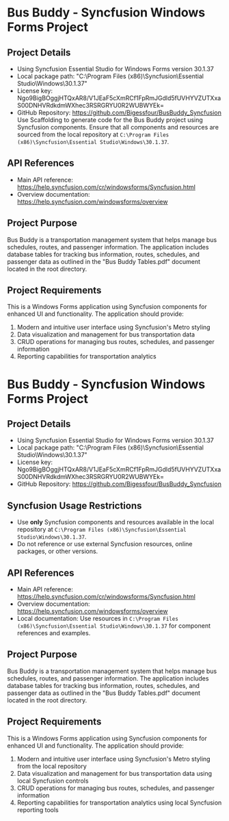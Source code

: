 <!-- Use this file to provide workspace-specific custom instructions to Copilot. For more details, visit https://code.visualstudio.com/docs/copilot/copilot-customization#_use-a-githubcopilotinstructionsmd-file -->

# Bus Buddy - Syncfusion Windows Forms Project

## Project Details
- Using Syncfusion Essential Studio for Windows Forms version 30.1.37
- Local package path: "C:\Program Files (x86)\Syncfusion\Essential Studio\Windows\30.1.37"
- License key: Ngo9BigBOggjHTQxAR8/V1JEaF5cXmRCf1FpRmJGdld5fUVHYVZUTXxaS00DNHVRdkdmWXhec3RSRGRYU0R2WUBWYEk=
- GitHub Repository: https://github.com/Bigessfour/BusBuddy_Syncfusion
Use Scaffolding to generate code for the Bus Buddy project using Syncfusion components. Ensure that all components and resources are sourced from the local repository at `C:\Program Files (x86)\Syncfusion\Essential Studio\Windows\30.1.37`.

## API References
- Main API reference: https://help.syncfusion.com/cr/windowsforms/Syncfusion.html
- Overview documentation: https://help.syncfusion.com/windowsforms/overview

## Project Purpose
Bus Buddy is a transportation management system that helps manage bus schedules, routes, and passenger information. The application includes database tables for tracking bus information, routes, schedules, and passenger data as outlined in the "Bus Buddy Tables.pdf" document located in the root directory.

## Project Requirements
This is a Windows Forms application using Syncfusion components for enhanced UI and functionality. The application should provide:
1. Modern and intuitive user interface using Syncfusion's Metro styling
2. Data visualization and management for bus transportation data
3. CRUD operations for managing bus routes, schedules, and passenger information
4. Reporting capabilities for transportation analytics
# Bus Buddy - Syncfusion Windows Forms Project

## Project Details
- Using Syncfusion Essential Studio for Windows Forms version 30.1.37
- Local package path: "C:\Program Files (x86)\Syncfusion\Essential Studio\Windows\30.1.37"
- License key: Ngo9BigBOggjHTQxAR8/V1JEaF5cXmRCf1FpRmJGdld5fUVHYVZUTXxaS00DNHVRdkdmWXhec3RSRGRYU0R2WUBWYEk=
- GitHub Repository: https://github.com/Bigessfour/BusBuddy_Syncfusion

## Syncfusion Usage Restrictions
- Use **only** Syncfusion components and resources available in the local repository at `C:\Program Files (x86)\Syncfusion\Essential Studio\Windows\30.1.37`.
- Do not reference or use external Syncfusion resources, online packages, or other versions.

## API References
- Main API reference: https://help.syncfusion.com/cr/windowsforms/Syncfusion.html
- Overview documentation: https://help.syncfusion.com/windowsforms/overview
- Local documentation: Use resources in `C:\Program Files (x86)\Syncfusion\Essential Studio\Windows\30.1.37` for component references and examples.

## Project Purpose
Bus Buddy is a transportation management system that helps manage bus schedules, routes, and passenger information. The application includes database tables for tracking bus information, routes, schedules, and passenger data as outlined in the "Bus Buddy Tables.pdf" document located in the root directory.

## Project Requirements
This is a Windows Forms application using Syncfusion components for enhanced UI and functionality. The application should provide:
1. Modern and intuitive user interface using Syncfusion's Metro styling from the local repository
2. Data visualization and management for bus transportation data using local Syncfusion controls
3. CRUD operations for managing bus routes, schedules, and passenger information
4. Reporting capabilities for transportation analytics using local Syncfusion reporting tools
